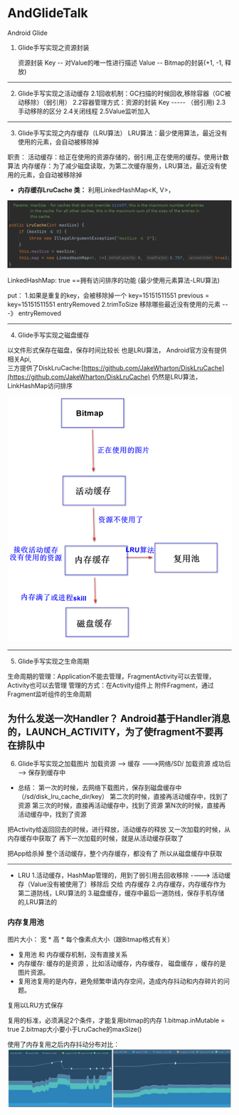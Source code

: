 # AndGlideTalk
Android Glide


1. Glide手写实现之资源封装

    资源封装
    Key   -- 对Value的唯一性进行描述
    Value -- Bitmap的封装(+1, -1, 释放)

---
2. Glide手写实现之活动缓存
2.1回收机制：GC扫描的时候回收,移除容器（GC被动移除）（弱引用）
2.2容器管理方式：资源的封装 Key  ----- （弱引用<Value>)
2.3手动移除的区分
2.4关闭线程
2.5Value监听加入

---
3. Glide手写实现之内存缓存（LRU算法）
LRU算法：最少使用算法，最近没有使用的元素，会自动被移除掉

职责：
活动缓存：给正在使用的资源存储的，弱引用,正在使用的缓存。使用计数算法
内存缓存：为了减少磁盘读取，为第二次缓存服务，LRU算法，最近没有使用的元素，会自动被移除掉


* **内存缓存LruCache 类：**
利用LinkedHashMap<K, V>，

![LruCache源码](./images/README-1631113389282.png)

LinkedHashMap: true  ==拥有访问排序的功能 (最少使用元素算法-LRU算法)

put：
    1.如果是重复的key，会被移除掉一个
    key=15151511551
    previous = key=15151511551
    entryRemoved
    2.trimToSize 移除哪些最近没有使用的元素 ---》 entryRemoved

---
4. Glide手写实现之磁盘缓存

以文件形式保存在磁盘，保存时间比较长
也是LRU算法， Android官方没有提供相关Api,  
三方提供了DiskLruCache:[https://github.com/JakeWharton/DiskLruCache](https://github.com/JakeWharton/DiskLruCache)
仍然是LRU算法，LinkHashMap访问排序

![各级缓存](./images/README-1631206835158.png)


----
5. Glide手写实现之生命周期

生命周期的管理：Application不能去管理，FragmentActivity可以去管理，Activity也可以去管理
管理的方式：在Activity组件上 附件Fragment，通过Fragment监听组件的生命周期

为什么发送一次Handler？
Android基于Handler消息的，LAUNCH_ACTIVITY，为了使fragment不要再在排队中
---
6. Glide手写实现之加载图片
加载资源 --> 缓存 --->网络/SD/ 加载资源 成功后 --> 保存到缓存中

* 总结：
第一次的时候，去网络下载图片，保存到磁盘缓存中（/sd/disk_lru_cache_dir/key）
第二次的时候，直接再活动缓存中，找到了资源
第三次的时候，直接再活动缓存中，找到了资源
第N次的时候，直接再活动缓存中，找到了资源

把Activity给返回回去的时候，进行释放，活动缓存的释放
又一次加载的时候，从内存缓存中获取了
再下一次加载的时候，就是从活动缓存获取了

把App给杀掉
整个活动缓存，整个内存缓存，都没有了
所以从磁盘缓存中获取

---
* LRU
1.活动缓存，HashMap管理的，用到了弱引用去回收移除 ----> 活动缓存（Value没有被使用了）移除后 交给 内存缓存
2.内存缓存，内存缓存作为第二道防线，LRU算法的
3.磁盘缓存，缓存中最后一道防线，保存手机存储的,LRU算法的



### 内存复用池

图片大小： 宽 * 高 * 每个像素点大小（跟Bitmap格式有关）

* 复用池 和 内存缓存机制，没有直接关系
* 内存缓存: 缓存的是资源 ，比如活动缓存，内存缓存， 磁盘缓存 ，缓存的是图片资源。
* 复用池复用的是内存，避免频繁申请内存空间，造成内存抖动和内存碎片的问题。

复用以LRU方式保存

复用的标准，必须满足2个条件，才能复用bitmap的内存
1.bitmap.inMutable = true
2.bitmap大小要小于LruCache的maxSize()

使用了内存复用之后内存抖动分布对比：
![2021-09-10_003227.png](./images/README-1631205734486.png)
